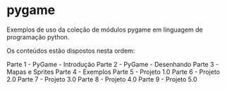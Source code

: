 # pygame
Exemplos de uso da coleção de módulos pygame em linguagem de programação python.

Os conteúdos estão dispostos nesta ordem:

Parte 1 - PyGame - Introdução
Parte 2 - PyGame - Desenhando
Parte 3 - Mapas e Sprites
Parte 4 - Exemplos
Parte 5 - Projeto 1.0
Parte 6 - Projeto 2.0
Parte 7 - Projeto 3.0
Parte 8 - Projeto 4.0
Parte 9 - Projeto 5.0
